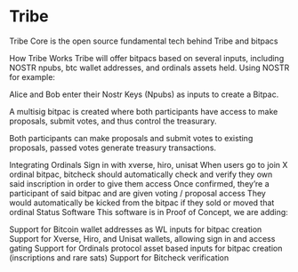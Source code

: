 # Tribe

Tribe Core is the open source fundamental tech behind Tribe and bitpacs

How Tribe Works
Tribe will offer bitpacs based on several inputs, including NOSTR npubs, btc wallet addresses, and ordinals assets held. Using NOSTR for example:

Alice and Bob enter their Nostr Keys (Npubs) as inputs to create a Bitpac.

A multisig bitpac is created where both participants have access to make proposals, submit votes, and thus control the treasurary.

Both participants can make proposals and submit votes to existing proposals, passed votes generate treasury transactions.

Integrating Ordinals
Sign in with xverse, hiro, unisat
When users go to join X ordinal bitpac, bitcheck should automatically check and verify they own said inscription in order to give them access
Once confirmed, they’re a participant of said bitpac and are given voting / proposal access
They would automatically be kicked from the bitpac if they sold or moved that ordinal
Status Software
This software is in Proof of Concept, we are adding:

Support for Bitcoin wallet addresses as WL inputs for bitpac creation
Support for Xverse, Hiro, and Unisat wallets, allowing sign in and access gating
Support for Ordinals protocol asset based inputs for bitpac creation (inscriptions and rare sats)
Support for Bitcheck verification

